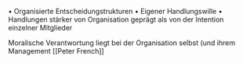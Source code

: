 •
Organisierte
Entscheidungstrukturen
•
Eigener Handlungswille
•
Handlungen stärker von
Organisation geprägt als von der
Intention einzelner Mitglieder

Moralische Verantwortung liegt
bei der Organisation selbst
(und ihrem Management
[[Peter French]]
